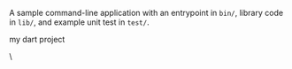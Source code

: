 






A sample command-line application with an entrypoint in `bin/`, library code
in `lib/`, and example unit test in `test/`.

my dart project

\






